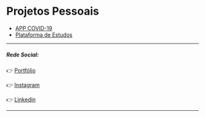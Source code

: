 # Projetos Pessoais

- [APP COVID-19](https://github.com/IagoAntunes/Projetos-Pessoais/tree/master/APP%20COVID-19)
- [Plataforma de Estudos](https://github.com/IagoAntunes/Projetos-Pessoais/tree/master/Plataforma%20Estudos)


***
##### Rede Social:

:point_right: [Portfólio](https://busque.dev/h/iago)

:point_right: [Instagram](https://www.instagram.com/iago_ferreira010/?hl=pt-br)

:point_right: [Linkedin](https://www.linkedin.com/in/iago-antunes-5277131a5/)

***

